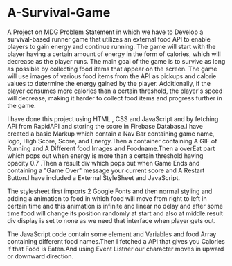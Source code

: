 # A-Survival-Game

A Project on MDG Problem Statement in which we have to Develop a survival-based runner game that utilizes an external food API to enable players to gain energy and continue running. The game will start with the player having a certain amount of energy in the form of calories, which will decrease as the player runs. The main goal of the game is to survive as long as possible by collecting food items that appear on the screen. The game will use images of various food items from the API as pickups and calorie values to determine the energy gained by the player. Additionally, if the player consumes more calories than a certain threshold, the player's speed will decrease, making it harder to collect food items and progress further in the game.

I have done this project using HTML , CSS and JavaScript and by fetching API from RapidAPI and storing the score in Firebase Database.I have created a basic Markup which contain a Nav Bar containing  game name, logo, High Score, Score, and Energy.Then a container containing A GIF of Running and A Different food Images and Foodname.Then a overEat part which pops out when energy is more than a certain threshold having opacity 0.7 .Then a result div which pops out when Game Ends and containing a "Game Over" message your current score and A Restart Button.I have included a External StyleSheet and JavaScript.

The stylesheet first imports 2 Google Fonts and then normal styling and adding a animation to food in which food will move from right to left in certain time and this animation is infinite and linear no delay and after some time food will change its position randomly at start and also at middle.result div display is set to none as we need that interface when player gets out.

The JavaScript code contain some element and Variables and food Array containing different food names.Then I fetched a API that gives you Calories if that Food is Eaten.And using Event Listner our character moves in upward or downward direction.
